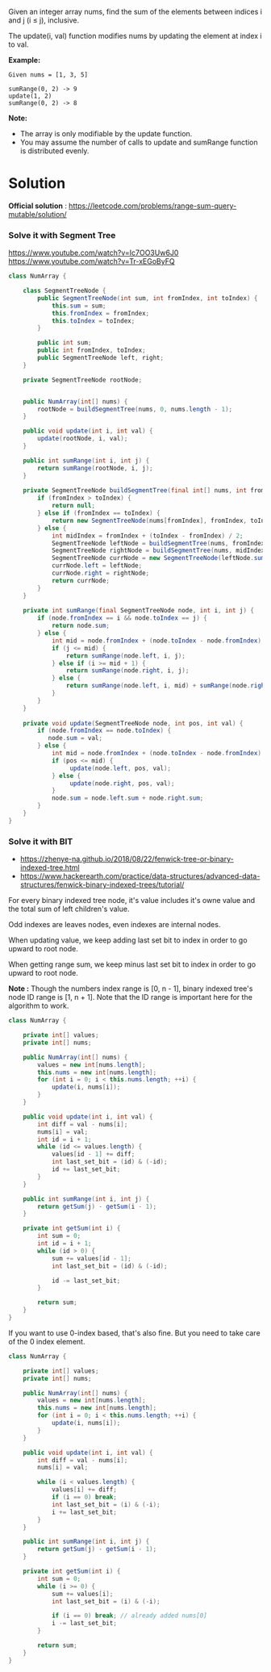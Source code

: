 Given an integer array nums, find the sum of the elements between indices i and j (i ≤ j), inclusive.

The update(i, val) function modifies nums by updating the element at index i to val.

__Example:__

```
Given nums = [1, 3, 5]

sumRange(0, 2) -> 9
update(1, 2)
sumRange(0, 2) -> 8
```

__Note:__

* The array is only modifiable by the update function.  
* You may assume the number of calls to update and sumRange function is distributed evenly.  

# Solution

__Official solution__ : https://leetcode.com/problems/range-sum-query-mutable/solution/


### Solve it with Segment Tree

https://www.youtube.com/watch?v=Ic7OO3Uw6J0  
https://www.youtube.com/watch?v=Tr-xEGoByFQ  

```java
class NumArray {

    class SegmentTreeNode {
        public SegmentTreeNode(int sum, int fromIndex, int toIndex) {
            this.sum = sum;
            this.fromIndex = fromIndex;
            this.toIndex = toIndex;
        }

        public int sum;
        public int fromIndex, toIndex;
        public SegmentTreeNode left, right;
    }

    private SegmentTreeNode rootNode;


    public NumArray(int[] nums) {
        rootNode = buildSegmentTree(nums, 0, nums.length - 1);
    }

    public void update(int i, int val) {
        update(rootNode, i, val);
    }

    public int sumRange(int i, int j) {
        return sumRange(rootNode, i, j);
    }
    
    private SegmentTreeNode buildSegmentTree(final int[] nums, int fromIndex, int toIndex) {
        if (fromIndex > toIndex) {
            return null;
        } else if (fromIndex == toIndex) {
            return new SegmentTreeNode(nums[fromIndex], fromIndex, toIndex);
        } else {
            int midIndex = fromIndex + (toIndex - fromIndex) / 2;
            SegmentTreeNode leftNode = buildSegmentTree(nums, fromIndex, midIndex);
            SegmentTreeNode rightNode = buildSegmentTree(nums, midIndex + 1, toIndex);
            SegmentTreeNode currNode = new SegmentTreeNode(leftNode.sum + rightNode.sum, fromIndex, toIndex);
            currNode.left = leftNode;
            currNode.right = rightNode;
            return currNode;
        }
    }
    
    private int sumRange(final SegmentTreeNode node, int i, int j) {
        if (node.fromIndex == i && node.toIndex == j) {
            return node.sum;
        } else {
            int mid = node.fromIndex + (node.toIndex - node.fromIndex) / 2;
            if (j <= mid) {
                return sumRange(node.left, i, j);
            } else if (i >= mid + 1) {
                return sumRange(node.right, i, j);
            } else {
                return sumRange(node.left, i, mid) + sumRange(node.right, mid + 1, j);
            }
        }
    }
    
    private void update(SegmentTreeNode node, int pos, int val) {
        if (node.fromIndex == node.toIndex) {
           node.sum = val;
        } else {
            int mid = node.fromIndex + (node.toIndex - node.fromIndex) / 2;
            if (pos <= mid) {
                 update(node.left, pos, val);
            } else {
                 update(node.right, pos, val);
            }
            node.sum = node.left.sum + node.right.sum;
        }
    }
}
```

### Solve it with BIT

* https://zhenye-na.github.io/2018/08/22/fenwick-tree-or-binary-indexed-tree.html
* https://www.hackerearth.com/practice/data-structures/advanced-data-structures/fenwick-binary-indexed-trees/tutorial/  

For every binary indexed tree node, it's value includes it's owne value and the total sum of left children's value.

Odd indexes are leaves nodes, even indexes are internal nodes.

When updating value, we keep adding last set bit to index in order to go upward to root node.

When getting range sum, we keep minus last set bit to index in order to go upward to root node.

__Note :__ Though the numbers index range is [0, n - 1], binary indexed tree's node ID range is [1, n + 1]. Note that the ID range is important here for the algorithm to work.

```java
class NumArray {

    private int[] values;
    private int[] nums;

    public NumArray(int[] nums) {
        values = new int[nums.length];
        this.nums = new int[nums.length];
        for (int i = 0; i < this.nums.length; ++i) {
            update(i, nums[i]);
        }
    }

    public void update(int i, int val) {
        int diff = val - nums[i];
        nums[i] = val;
        int id = i + 1;
        while (id <= values.length) {
            values[id - 1] += diff;
            int last_set_bit = (id) & (-id);
            id += last_set_bit;
        }
    }

    public int sumRange(int i, int j) {
        return getSum(j) - getSum(i - 1);
    }

    private int getSum(int i) {
        int sum = 0;
        int id = i + 1;
        while (id > 0) {
            sum += values[id - 1];
            int last_set_bit = (id) & (-id);

            id -= last_set_bit;
        }

        return sum;
    }
}
```

If you want to use 0-index based, that's also fine. But you need to take care of the 0 index element.

```java
class NumArray {

    private int[] values;
    private int[] nums;

    public NumArray(int[] nums) {
        values = new int[nums.length];
        this.nums = new int[nums.length];
        for (int i = 0; i < this.nums.length; ++i) {
            update(i, nums[i]);
        }
    }

    public void update(int i, int val) {
        int diff = val - nums[i];
        nums[i] = val;

        while (i < values.length) {
            values[i] += diff;
            if (i == 0) break;
            int last_set_bit = (i) & (-i);
            i += last_set_bit;
        }
    }

    public int sumRange(int i, int j) {
        return getSum(j) - getSum(i - 1);
    }

    private int getSum(int i) {
        int sum = 0;
        while (i >= 0) {
            sum += values[i];
            int last_set_bit = (i) & (-i);

            if (i == 0) break; // already added nums[0]
            i -= last_set_bit;
        }

        return sum;
    }
}
```
